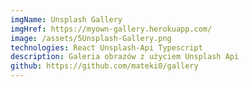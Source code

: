 ```yaml
---
imgName: Unsplash Gallery
imgHref: https://myown-gallery.herokuapp.com/
image: /assets/5Unsplash-Gallery.png
technologies: React Unsplash-Api Typescript
description: Galeria obrazów z użyciem Unsplash Api
github: https://github.com/mateki0/gallery
---
```

